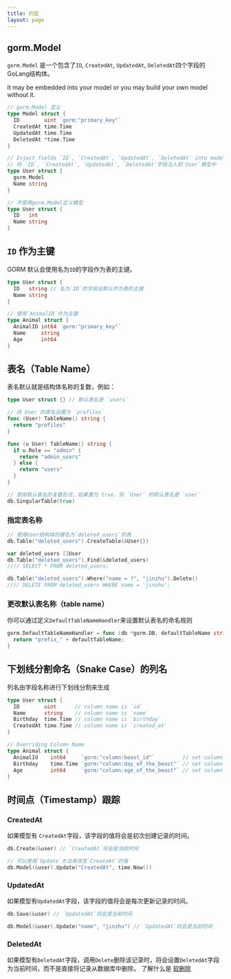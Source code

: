 ```yaml
---
title: 约定
layout: page
---
```


## gorm.Model

`gorm.Model` 是一个包含了`ID`, `CreatedAt`, `UpdatedAt`, `DeletedAt`四个字段的GoLang结构体。

It may be embedded into your model or you may build your own model without it.

```go
// gorm.Model 定义
type Model struct {
  ID        uint `gorm:"primary_key"`
  CreatedAt time.Time
  UpdatedAt time.Time
  DeletedAt *time.Time
}

// Inject fields `ID`, `CreatedAt`, `UpdatedAt`, `DeletedAt` into model `User`
// 将 `ID`, `CreatedAt`, `UpdatedAt`, `DeletedAt`字段注入到`User`模型中
type User struct {
  gorm.Model
  Name string
}

// 不使用gorm.Model定义模型
type User struct {
  ID   int
  Name string
}
```

## `ID` 作为主键

GORM 默认会使用名为`ID`的字段作为表的主键。

```go
type User struct {
  ID   string // 名为`ID`的字段会默认作为表的主键
  Name string
}

// 使用`AnimalID`作为主键
type Animal struct {
  AnimalID int64 `gorm:"primary_key"`
  Name     string
  Age      int64
}
```

## 表名（Table Name）

表名默认就是结构体名称的复数，例如：

```go
type User struct {} // 默认表名是 `users`

// 将 User 的表名设置为 `profiles`
func (User) TableName() string {
  return "profiles"
}

func (u User) TableName() string {
  if u.Role == "admin" {
    return "admin_users"
  } else {
    return "users"
  }
}

// 禁用默认表名的复数形式，如果置为 true，则 `User` 的默认表名是 `user`
db.SingularTable(true)
```

### 指定表名称

```go
// 使用User结构体创建名为`deleted_users`的表
db.Table("deleted_users").CreateTable(&User{})

var deleted_users []User
db.Table("deleted_users").Find(&deleted_users)
//// SELECT * FROM deleted_users;

db.Table("deleted_users").Where("name = ?", "jinzhu").Delete()
//// DELETE FROM deleted_users WHERE name = 'jinzhu';
```

### 更改默认表名称（table name）

你可以通过定义`DefaultTableNameHandler`来设置默认表名的命名规则

```go
gorm.DefaultTableNameHandler = func (db *gorm.DB, defaultTableName string) string  {
  return "prefix_" + defaultTableName;
}
```

## 下划线分割命名（Snake Case）的列名

列名由字段名称进行下划线分割来生成

```go
type User struct {
  ID        uint      // column name is `id`
  Name      string    // column name is `name`
  Birthday  time.Time // column name is `birthday`
  CreatedAt time.Time // column name is `created_at`
}

// Overriding Column Name
type Animal struct {
  AnimalId    int64     `gorm:"column:beast_id"`         // set column name to `beast_id`
  Birthday    time.Time `gorm:"column:day_of_the_beast"` // set column name to `day_of_the_beast`
  Age         int64     `gorm:"column:age_of_the_beast"` // set column name to `age_of_the_beast`
}
```

## 时间点（Timestamp）跟踪

### CreatedAt

如果模型有 `CreatedAt`字段，该字段的值将会是初次创建记录的时间。

```go
db.Create(&user) // `CreatedAt`将会是当前时间

// 可以使用`Update`方法来改变`CreateAt`的值
db.Model(&user).Update("CreatedAt", time.Now())
```

### UpdatedAt

如果模型有`UpdatedAt`字段，该字段的值将会是每次更新记录的时间。

```go
db.Save(&user) // `UpdatedAt`将会是当前时间

db.Model(&user).Update("name", "jinzhu") // `UpdatedAt`将会是当前时间
```

### DeletedAt

如果模型有`DeletedAt`字段，调用`Delete`删除该记录时，将会设置`DeletedAt`字段为当前时间，而不是直接将记录从数据库中删除。 了解什么是 [软删除](delete.html#Soft-Delete)